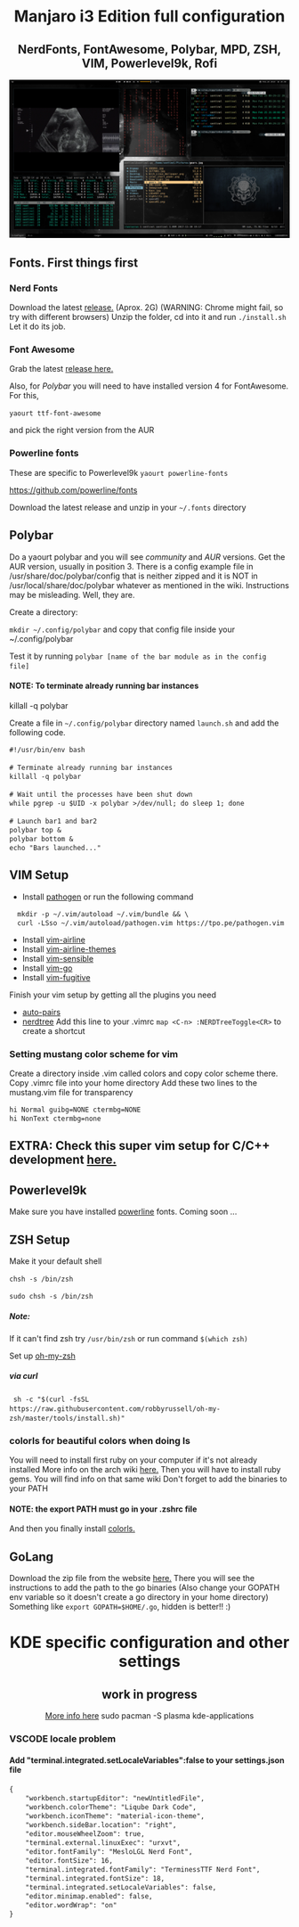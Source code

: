 <div align="center">
  
  # Manjaro i3 Edition full configuration
  ##  NerdFonts, FontAwesome, Polybar, MPD, ZSH, VIM, Powerlevel9k, Rofi
  
  ![Desktop](https://github.com/steelvelveteen/i3_dotfiles/blob/master/screenshots/screenshot.png)
  
</div>

## Fonts. First things first
### Nerd Fonts

Download the latest [release.](https://github.com/ryanoasis/nerd-fonts/releases) (Aprox. 2G)
(WARNING: Chrome might fail, so try with different browsers)
Unzip the folder, cd into it and run `./install.sh`
Let it do its job.

### Font Awesome
Grab the latest [release here.](https://github.com/FortAwesome/Font-Awesome/releases)

Also, for *Polybar* you will need to have installed version 4 for FontAwesome.
For this,

`yaourt ttf-font-awesome`

and pick the right version from the AUR


### Powerline fonts

These are specific to Powerlevel9k
`yaourt powerline-fonts`

https://github.com/powerline/fonts

Download the latest release and unzip in your `~/.fonts` directory

## Polybar

Do a yaourt polybar and you will see *community* and *AUR* versions. Get the AUR version, usually in position 3.
There is a config example file in /usr/share/doc/polybar/config that is neither zipped and it is NOT in /usr/local/share/doc/polybar whatever as mentioned in the wiki. Instructions may be misleading. Well, they are.

Create a directory:

`mkdir ~/.config/polybar` and copy that config file inside your ~/.config/polybar

Test it by running `polybar [name of the bar module as in the config file]`
#### NOTE: To terminate already running bar instances
killall -q polybar

Create a file in `~/.config/polybar` directory named `launch.sh` and add the following code.

```
#!/usr/bin/env bash

# Terminate already running bar instances
killall -q polybar

# Wait until the processes have been shut down
while pgrep -u $UID -x polybar >/dev/null; do sleep 1; done

# Launch bar1 and bar2
polybar top &
polybar bottom &
echo "Bars launched..."
```

## VIM Setup
* Install [pathogen](https://github.com/tpope/vim-pathogen)
or run the following command
```
  mkdir -p ~/.vim/autoload ~/.vim/bundle && \
  curl -LSso ~/.vim/autoload/pathogen.vim https://tpo.pe/pathogen.vim
```
* Install [vim-airline](https://github.com/vim-airline/vim-airline)
* Install [vim-airline-themes]( https://github.com/vim-airline/vim-airline-themes)
* Install [vim-sensible](https://github.com/tpope/vim-sensible)
* Install [vim-go](https://github.com/fatih/vim-go)
* Install [vim-fugitive](https://github.com/tpope/vim-fugitive)

Finish your vim setup by getting all the plugins you need
* [auto-pairs](https://github.com/jiangmiao/auto-pairs)
* [nerdtree](https://github.com/scrooloose/nerdtree)
 Add this line to your .vimrc `map <C-n> :NERDTreeToggle<CR>` to create a shortcut

### Setting mustang color scheme for vim
Create a directory inside .vim called colors and copy color scheme there.
Copy .vimrc file into your home directory
Add these two lines to the mustang.vim file for transparency

```
hi Normal guibg=NONE ctermbg=NONE
hi NonText ctermbg=none 
```
## EXTRA: Check this super vim setup for C/C++ development [here.](https://github.com/JBakamovic/yavide)
## Powerlevel9k

Make sure you have installed [powerline](#Powerline-fonts) fonts.
Coming soon ...


## ZSH Setup
Make it your default shell

   `chsh -s /bin/zsh`
   
   `sudo chsh -s /bin/zsh`
##### Note:
If it can't find zsh try `/usr/bin/zsh`
or run command `$(which zsh)`

Set up [oh-my-zsh]( https://github.com/robbyrussell/oh-my-zsh)
##### via curl
` sh -c "$(curl -fsSL https://raw.githubusercontent.com/robbyrussell/oh-my-zsh/master/tools/install.sh)"`

### colorls for beautiful colors when doing ls
You will need to install first ruby on your computer if it's not already installed
More info on the arch wiki [here.](https://wiki.archlinux.org/index.php/ruby)
Then you will have to install ruby gems. You will find info on that same wiki
Don't forget to add the binaries to your PATH
#### NOTE: the export PATH must go in your .zshrc file
And then you finally install [colorls.](https://github.com/athityakumar/colorls)


## GoLang
Download the zip file from the website [here.](https://golang.org/doc/install)
There you will see the instructions to add the path to the go binaries
(Also change your GOPATH env variable so it doesn't create a go directory in your home directory)
Something like `export GOPATH=$HOME/.go`, hidden is better!! :)

<div align="center">
  
  # KDE specific configuration and other settings
  ##  work in progress
  [More info here](https://wiki.manjaro.org/index.php/Install_Desktop_Environments#Install_a_basic_KDE_Plasma_environment)
  sudo pacman -S plasma kde-applications
</div>
  
### VSCODE locale problem
#### Add "terminal.integrated.setLocaleVariables":false to your settings.json file
```
{
    "workbench.startupEditor": "newUntitledFile",
    "workbench.colorTheme": "Liqube Dark Code",
    "workbench.iconTheme": "material-icon-theme",
    "workbench.sideBar.location": "right",
    "editor.mouseWheelZoom": true,
    "terminal.external.linuxExec": "urxvt",
    "editor.fontFamily": "MesloLGL Nerd Font",
    "editor.fontSize": 16,
    "terminal.integrated.fontFamily": "TerminessTTF Nerd Font",
    "terminal.integrated.fontSize": 18,
    "terminal.integrated.setLocaleVariables": false,
    "editor.minimap.enabled": false,
    "editor.wordWrap": "on"
}
```


